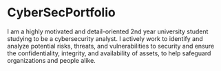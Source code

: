 # CyberSecPortfolio

I am a highly motivated and detail-oriented 2nd year university student studying to be a cybersecurity analyst. I actively work to identify and analyze potential risks, threats, and vulnerabilities to security and ensure the confidentiality, integrity, and availability of assets, to help safeguard organizations and people alike. 
